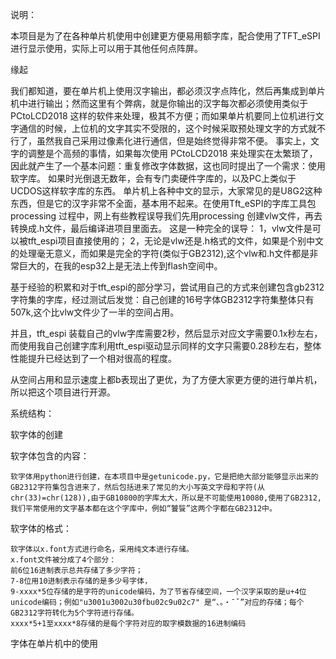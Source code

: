 说明：

本项目是为了在各种单片机使用中创建更方便易用额字库，配合使用了TFT_eSPI进行显示使用，实际上可以用于其他任何点阵屏。

缘起

我们都知道，要在单片机上使用汉字输出，都必须汉字点阵化，然后再集成到单片机中进行输出；然而这里有个弊病，就是你输出的汉字每次都必须使用类似于 PCtoLCD2018 这样的软件来处理，极其不方便；而如果单片机要同上位机进行文字通信的时候，上位机的文字其实不受限的，这个时候采取预处理文字的方式就不行了，虽然我自己采用过像素化进行通信，但是始终觉得非常不便。
事实上，文字的调整是个高频的事情，如果每次使用 PCtoLCD2018 来处理实在太繁琐了，因此就产生了一个基本问题：重复修改字体数据，这也同时提出了一个需求：使用软字库。
如果时光倒退无数年，会有专门卖硬件字库的，以及PC上类似于UCDOS这样软字库的东西。
单片机上各种中文的显示，大家常见的是U8G2这种东西，但是它的汉字非常不全面，基本用不起来。在使用Tft_eSPI的字库工具包processing 过程中，网上有些教程误导我们先用processing 创建vlw文件，再去转换成.h文件，最后编译进项目里面去。
这是一种完全的误导：
1，vlw文件是可以被tft_espi项目直接使用的；
2，无论是vlw还是.h格式的文件，如果是个别中文的处理毫无意义，而如果是完全的字符(类似于GB2312),这个vlw和.h文件都是非常巨大的，在我的esp32上是无法上传到flash空间中。

基于经验的积累和对于tft_espi的部分学习，尝试用自己的方式来创建包含gb2312字符集的字库，经过测试后发觉：自己创建的16号字体GB2312字符集整体只有507k,这个比vlw文件少了一半的空间占用。

并且，tft_espi 装载自己的vlw字库需要2秒，然后显示对应文字需要0.1x秒左右，而使用我自己创建字库利用tft_espi驱动显示同样的文字只需要0.28秒左右，整体性能提升已经达到了一个相对很高的程度。

从空间占用和显示速度上都b表现出了更优，为了方便大家更方便的进行单片机，所以把这个项目进行开源。

系统结构：

软字体的创建

软字体包含的内容：

    软字体用python进行创建，在本项目中是getunicode.py，它是把绝大部分能够显示出来的GB2312字符集包含进来了，然后包括进来了常见的大小写英文字母和字符(从chr(33)=chr(128)),由于GB10800的字库太大，所以是不可能使用10080,使用了GB2312,我们平常使用的文字基本都在这个字库中，例如“饕餮”这两个字都在GB2312中。

软字体的格式：

    软字体以x.font方式进行命名，采用纯文本进行存储。
    x.font文件被分成了4个部分：
    前6位16进制表示总共存储了多少字符；
    7-8位用10进制表示存储的是多少号字体，
    9-xxxx*5位存储的是字符的unicode编码，为了节省存储空间，一个汉字采取的是u+4位unicode编码；例如"u3001u3002u30fbu02c9u02c7" 是“、。・ˉˇ”对应的存储；每个GB2312字符转化为5个字符进行存储。
    xxxx*5+1至xxxx*8存储的是每个字符对应的取字模数据的16进制编码
    

字体在单片机中的使用

